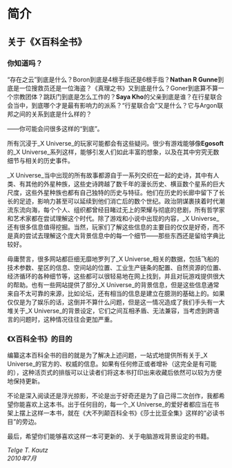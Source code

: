 # 简介

## 关于《X百科全书》

### 你知道吗？

“存在之云”到底是什么？Boron到底是4根手指还是6根手指？**Nathan R Gunne**到底是一位搜救员还是一位海盗？《真理之书》又到底是什么？Goner到底算不算一个宗教团体？跳跃门到底是怎么工作的？**Saya Kho**的父亲到底是谁？在行星联合会当中，到底哪个才是最有影响力的派系？“行星联合会”又是什么？它与Argon联邦之间的关系到底是什么样的？

——你可能会问很多这样的“到底”。

所有沉浸于_X Universe_的玩家可能都会有这些疑问。很少有游戏能够像**Egosoft**的_X Universe_系列这样，能够引发人们如此丰富的想象，以及在其中穷究无数细节与相关的历史事件。

_X Universe_当中出现的所有故事都源自于一系列交织在一起的史诗，其中有人类、有其他的外星种族，这些史诗跨越了数千年的漫长历史、横亘数个星系的巨大尺度，这些外星种族也都有自己独特的历史与特征。他们在历史的长廊中留下了长长的足迹，影响力甚至可以延续到他们消亡后的数个世纪。政治阴谋裹挟着时代潮流东流向海，每个个人、组织都曾经目睹过无上的荣耀与彻底的悲剧，所有哲学家和艺术家都在尝试理解这个时代。除了游戏和小说中出现的内容，_X Universe_还有很多信息值得挖掘。当然，玩家们了解这些信息的主要目的仅仅是好奇，而不是真的尝试去理解这个庞大背景信息中的每一个细节——那些东西还是留给字典比较好。

毋庸赘言，很多网站都巨细无靡地罗列了_X Universe_相关的数据，包括飞船的技术参数、星区的信息、空间站的位置、工业生产链条的配置、自然资源的位置、经济循环的各种细节等，这些都可以很轻易地在网上找到，并且对玩游戏提供很大的帮助。也有一些网站提供了部分_X Universe_的背景信息，但是这些信息通常来自不太可靠的来源，比如论坛，还有相当的信息是建立在臆测的基础上的。如果仅仅是为了娱乐的话，这倒并不算什么问题，但是这一情况造成了我们手头有一大堆关于_X Universe_的背景设定，它们之间互相矛盾、无法兼容，当考虑到跨语言的问题时，这种情况往往会更加严重。

### 《X百科全书》的目的

编纂这本百科全书的目的就是为了解决上述问题，一站式地提供所有关于_X Universe_的官方的、权威的信息。如果有任何修正或者增补（这完全是有可能的），这种活页式的排版可以让读者们将这本书打印出来收藏后依然可以较为方便地保持更新。

不论是深入阅读还是浮光掠影，不论是出于好奇还是为了自己得二次创作，我都希望你能喜欢上这本书。出于任何目的，每一个_X Universe_的爱好者都应当在书架上摆上这样一本书，就在《大不列颠百科全书》《莎士比亚全集》这样的“必读书目”的旁边。

最后，希望你们能够喜欢这样一本可更新的、关于电脑游戏背景设定的书籍。

_Telge T. Kautz_\
_2010年7月_
